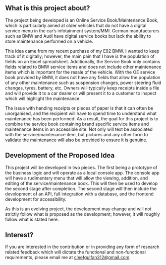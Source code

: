 ## What is this project about?

The project being developed is an Online Service Book/Maintenance Book, which is particularly aimed at older vehicles that do not have a digital service menu in the car’s infotainment system/MMI. German manufacturers such as BMW and Audi have digital service books but lack the ability to store maintenance performed on a vehicle.

This idea came from my recent purchase of my E92 BMW. I wanted to keep track of it digitally; however, the main pain that I have is the population of fields on an Excel spreadsheet. Additionally, the Service Book only contains fields related to BMW service items and does not include other maintenance items which is important for the resale of the vehicle. With the OE service book provided by BMW, it does not have any fields that allow the population of any other maintenance such as suspension changes, power steering fluid changes, tyres, battery, etc. Owners will typically keep receipts inside a file and will provide it to a car dealer or will present it to a customer to inspect which will highlight the maintenance. 

The issue with handing receipts or pieces of paper is that it can often be unorganised, and the recipient will have to spend time to understand what maintenance has been performed. As a result, the goal for this project is to combine the service book containing brand specific service items and maintenance items in an accessible site. Not only will text be associated with the service/maintenance item, but pictures and any other form to validate the maintenance will also be provided to ensure it is genuine.


## Development of the Proposed Idea

This project will be developed in two pieces. The first being a prototype of the business logic and will operate as a local console app. The console app will have a rudimentary menu that will allow the viewing, addition, and editing of the service/maintenance book. This will then be used to develop the second stage after completion. The second stage will then include the development of an API, full integration with a database, and the frontend development for accessibility. 

As this is an evolving project, the development may change and will not strictly follow what is proposed as the development; however, it will roughly follow what is stated here.

## Interest?

If you are interested in the contribution or in providing any form of research related feedback which will dictate the functional and non-functional requirements, please email me at cleefgulfan312@gmail.com. 
